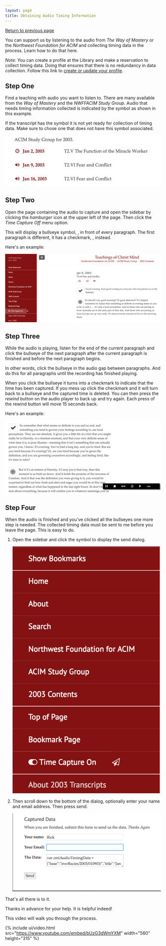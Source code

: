 ```yaml
---
layout: page
title: Obtaining Audio Timing Information
---
```


<a href="javascript:void();" id="return">Return to previous page</a>

You can support us by listening to the audio from *The Way of Mastery*
or the *Northwest Foundation for ACIM* and collecting timing data in the
process. Learn how to do that here.

*Note:* You can create a profile at the Library and make a reservation
to collect timing data. Doing that ensures that there is no redundancy
in data collection. Follow this link to [create or update your
profile](/profile/user/).

## Step One

Find a teaching with audio you want to listen to. There are many
available from the *Way of Mastery* and the *NWFFACIM Study Group*.
Audio that needs timing information collected is indicated by the <i
class="fa fa-volume-up"></i> symbol as shown in this example.

If the transcript has the <i class="fa fa-eye-slash"></i> symbol it is
not yet ready for collection of timing data. Make sure to chose one that
does not have this symbol associated.

![Need Timing](/public/img/cmi/no-timing.png)

## Step Two

Open the page containing the audio to capture and open the sidebar by
clicking the *hamburger* icon at the upper left of the page. Then click
the *Time Capture Off* menu option.

This will display a bullseye symbol, <i class="fa fa-bullseye"></i>, in
front of every paragraph. The first paragraph is different, it has a
checkmark, <i class="fa fa-check"></i>, instead.

Here's an example:

![Capture Enabled](/public/img/cmi/time-capture.png)

## Step Three

While the audio is playing, listen for the end of the current paragraph
and click the bullseye of the next paragraph after the current paragraph
is finished and before the next paragraph begins.

In other words, click the bullseye in the audio gap between paragraphs.
And do this for all paragraphs until the recording has finished playing.

When you click the bullseye it turns into a checkmark to indicate that
the time has been captured. If you mess up click the checkmark and it
will turn back to a bullseye and the captured time is deleted. You can
then press the *rewind* button on the audio player to back up and try
again. Each press of the rewind button will move 15 seconds back.

Here's an example:

![Audio Player](/public/img/cmi/audio-player.png)

## Step Four

When the audio is finished and you've clicked all the bullseyes one more
step is needed. The collected timing data must be sent to me before you
leave the page. This is easy to do.

1. Open the sidebar and click the <i class="fa fa-send-o"></i> symbol to
display the send dialog.

    ![Send Data](/public/img/cmi/send-time.png)

2. Then scroll down to the bottom of the dialog, optionally enter your
name and email address. Then press send. 

    ![Send Dialog](/public/img/cmi/send-dialog.png)

That's all there is to it.

Thanks in advance for your help. It is helpful indeed!

This video will walk you through the process.

{% include ui/video.html
  src="https://www.youtube.com/embed/bUzG3dWmYXM"
  width="560"
  height="315"
%}

<script>
  $("#return").on("click", function(e) {
    e.preventDefault();
    history.back();
  });
</script>
